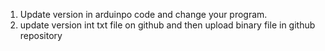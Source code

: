 1. Update version in arduinpo code and change your program.
2. update version int txt file on github and then upload binary file in github repository 
